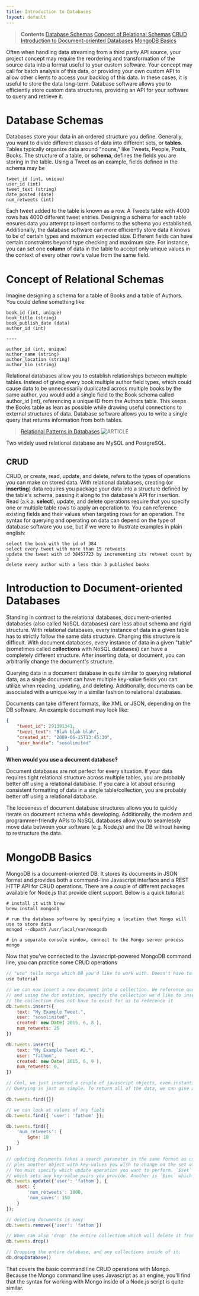 ```yaml
---
title: Introduction to Databases
layout: default
---
```


> **Contents**
> [Database Schemas](#database-schemas)
> [Concept of Relational Schemas](#concept-of-relational-schemas)
> [CRUD](#crud)
> [Introduction to Document-oriented Databases](#introduction-to-document-oriented-databases)
> [MongoDB Basics](#mongodb-basics)

Often when handling data streaming from a third party API source, your project concept may require the reordering and transformation of the source data into a format useful to your custom software. Your concept may call for batch analysis of this data, or providing your own custom API to allow other clients to access your backlog of this data. In these cases, it is useful to store the data long-term. Database software allows you to efficiently store custom data structures, providing an API for your software to query and retrieve it.

# Database Schemas

Databases store your data in an ordered structure you define. Generally, you want to divide different classes of data into different sets, or **tables**. Tables typically organize data around "nouns," like Tweets, People, Posts, Books. The structure of a table, or **schema**, defines the fields you are storing in the table. Using a Tweet as an example, fields defined in the schema may be

```
tweet_id (int, unique)
user_id (int)
tweet_text (string)
date_posted (date)
num_retweets (int)
```

Each tweet added to the table is known as a row. A Tweets table with 4000 rows has 4000 different tweet entries. Designing a schema for each table ensures data you attempt to insert conforms to the schema you established. Additionally, the database software can more efficiently store data it knows to be of certain types and maximum expected size. Different fields can have certain constraints beyond type checking and maximum size. For instance, you can set one **column** of data in the table to accept only unique values in the context of every other row's value from the same field.

# Concept of Relational Schemas

Imagine designing a schema for a table of Books and a table of Authors. You could define something like:

```
book_id (int, unique)
book_title (string)
book_publish_date (data)
author_id (int)

----

author_id (int, unique)
author_name (string)
author_location (string)
author_bio (string)
```

Relational databases allow you to establish relationships between multiple tables. Instead of giving every book multiple author field types, which could cause data to be unnecessarily duplicated across multiple books by the same author, you would add a single field to the Book schema called author_id (int), referencing a unique ID from the Authors table. This keeps the Books table as lean as possible while drawing useful connections to external structures of data. Database software allows you to write a single query that returns information from both tables.

> <a href="http://code.tutsplus.com/articles/sql-for-beginners-part-3-database-relationships--net-8561" target="_blank">Relational Patterns in Databases</a>
> ![ARTICLE](https://github.com/sosolimited/Web-Handbook/blob/master/images/links/tag_article.png)

Two widely used relational database are MySQL and PostgreSQL.

## CRUD

CRUD, or create, read, update, and delete, refers to the types of operations you can make on stored data. With relational databases, creating (or **inserting**) data requires you package your data into a structure defined by the table's schema, passing it along to the database's API for insertion. Read (a.k.a. **select**), update, and delete operations require that you specify one or multiple table rows to apply an operation to. You can reference existing fields and their values when targeting rows for an operation. The syntax for querying and operating on data can depend on the type of database software you use, but if we were to illustrate examples in plain english:

```
select the book with the id of 384
select every tweet with more than 15 retweets
update the tweet with id 38457723 by incrementing its retweet count by 3
delete every author with a less than 3 published books
```

# Introduction to Document-oriented Databases

Standing in contrast to the relational databases, document-oriented databases (also called NoSQL databases) care less about schema and rigid structure. With relational databases, every instance of data in a given table has to strictly follow the same data structure. Changing this structure is difficult. With document databases, every instance of data in a given "table" (sometimes called **collections** with NoSQL databases) can have a completely different structure. After inserting data, or document, you can arbitrarily change the document's structure.

Querying data in a document database in quite similar to querying relational data, as a single document can have multiple key-value fields you can utilize when reading, updating, and deleting. Additionally, documents can be associated with a unique key in a similar fashion to relational databases.

Documents can take different formats, like XML or JSON, depending on the DB software. An example document may look like:

```json
{
    "tweet_id": 291391341,
    "tweet_text": "Blah blah blah",
    "created_at": "2009-06-15T13:45:30",
    "user_handle": "sosolimited"
}
```

**When would you use a document database?**

Document databases are not perfect for every situation. If your data requires tight relational structure across multiple tables, you are probably better off using a relational database. If you care a lot about ensuring consistent formatting of data in a single table/collection, you are probably better off using a relational database.

The looseness of document database structures allows you to quickly iterate on document schema while developing. Additionally, the modern and programmer-friendly APIs to NoSQL databases allow you to seamlessly move data between your software (e.g. Node.js) and the DB without having to restructure the data.

# MongoDB Basics

MongoDB is a document-oriented DB. It stores its documents in JSON format and provides both a command-line Javascript interface and a REST HTTP API for CRUD operations. There are a couple of different packages available for Node.js that provide client support. Below is a quick tutorial:

```
# install it with brew
brew install mongodb

# run the database software by specifying a location that Mongo will use to store data
mongod --dbpath /usr/local/var/mongodb

# in a separate console window, connect to the Mongo server process
mongo
```

Now that you've connected to the Javascript-powered MongoDB command line, you can practice some CRUD operations

```javascript
// "use" tells mongo which DB you'd like to work with. Doesn't have to exist yet.
use tutorial

// we can now insert a new document into a collection. We reference our tutorial db with 'db'
// and using the dot notation, specify the collection we'd like to insert into. Like "using" a DB,
// the collection does not have to exist for us to reference it
db.tweets.insert({
    text: "My Example Tweet.",
    user: "sosolimited",
    created: new Date( 2015, 6, 8 ),
    num_retweets: 25
})

db.tweets.insert({
    text: "My Example Tweet #2.",
    user: "fathom",
    created: new Date( 2015, 6, 9 ),
    num_retweets: 0,
})

// Cool, we just inserted a couple of javascript objects, even instantiating a JS Date object.
// Querying is just as simple. To return all of the data, we can give an empty query object:

db.tweets.find({})

// we can look at values of any field
db.tweets.find({ 'user': 'fathom' });

db.tweets.find({
    'num_retweets': {
        $gte: 10
    }
})

// updating documents takes a search parameter in the same format as used by find(),
// plus another object with key-values you wish to change on the set of matched documents.
// You must specify which update operation you want to perform. `$set` is a common one,
// which sets any key-value pairs you provide. Another is `$inc` which increments a property.
db.tweets.update({'user': 'fathom'}, {
    $set: {
        'num_retweets': 1000,
        'num_saves': 150
    }
});

// deleting documents is easy
db.tweets.remove({'user': 'fathom'})

// When can also 'drop' the entire collection which will delete it from the database:
db.tweets.drop()

// Dropping the entire database, and any collections inside of it:
db.dropDatabase()
```

That covers the basic command line CRUD operations with Mongo. Because the Mongo command line uses Javascript as an engine, you'll find that the syntax for working with Mongo inside of a Node.js script is quite similar.
